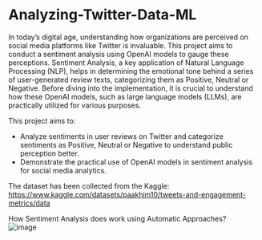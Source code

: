 # Analyzing-Twitter-Data-ML

In today’s digital age, understanding how organizations are perceived on social media platforms like Twitter is invaluable. This project aims to conduct a sentiment analysis using OpenAI models to gauge these perceptions. Sentiment Analysis, a key application of Natural Language Processing (NLP), helps in determining the emotional tone behind a series of user-generated review texts, categorizing them as Positive, Neutral or Negative. Before diving into the implementation, it is crucial to understand how these OpenAI models, such as large language models (LLMs), are practically utilized for various purposes.

This project aims to:
- Analyze sentiments in user reviews on Twitter and categorize sentiments as Positive, Neutral or Negative to understand public perception better.
- Demonstrate the practical use of OpenAI models in sentiment analysis for social media analytics.

The dataset has been collected from the Kaggle:
https://www.kaggle.com/datasets/paakhim10/tweets-and-engagement-metrics/data

How Sentiment Analysis does work using Automatic Approaches?<br/>
![image](https://github.com/user-attachments/assets/551d2e50-94ea-4b37-ba7f-b275df7ad821)

